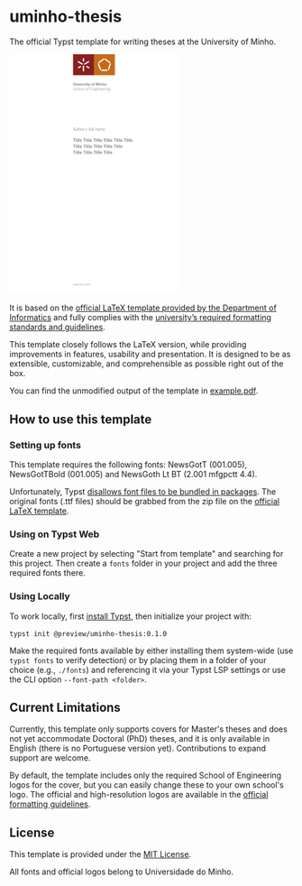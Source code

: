 # uminho-thesis

The official Typst template for writing theses at the University of Minho. 

<img src="thumbnail.png" alt="Template cover thumbnail" width="300"/>

It is based on the [official LaTeX template provided by the Department of Informatics](https://web.di.uminho.pt/sitedi/latex/) and fully complies with the [university’s required formatting standards and guidelines](https://alunos.uminho.pt/PT/estudantes/Paginas/InfoUteisFormatacao.aspx). 

This template closely follows the LaTeX version, while providing improvements in features, usability and presentation. It is designed to be as extensible, customizable, and comprehensible as possible right out of the box.

You can find the unmodified output of the template in [example.pdf](./example.pdf).

## How to use this template

### Setting up fonts

This template requires the following fonts: NewsGotT (001.005), NewsGotTBold (001.005) and NewsGoth Lt BT (2.001 mfgpctt 4.4).

Unfortunately, Typst [disallows font files to be bundled in packages](https://github.com/typst/packages/blob/main/docs/resources.md#fonts-are-not-supported-in-packages). The original fonts (.ttf files) should be grabbed from the zip file on the [official LaTeX template](https://web.di.uminho.pt/sitedi/latex/).

### Using on Typst Web

Create a new project by selecting "Start from template" and searching for this project. Then create a `fonts` folder in your project and add the three required fonts there.
 
### Using Locally

To work locally, first [install Typst](https://typst.app/open-source/), then initialize your project with:
```
typst init @preview/uminho-thesis:0.1.0
```

Make the required fonts available by either installing them system-wide (use `typst fonts` to verify detection) or by placing them in a folder of your choice (e.g., `./fonts`) and referencing it via your Typst LSP settings or use the CLI option `--font-path <folder>`.

## Current Limitations

Currently, this template only supports covers for Master's theses and does not yet accommodate Doctoral (PhD) theses, and it is only available in English (there is no Portuguese version yet). Contributions to expand support are welcome.

By default, the template includes only the required School of Engineering logos for the cover, but you can easily change these to your own school's logo. The official and high-resolution logos are available in the [official formatting guidelines](https://alunos.uminho.pt/PT/estudantes/Paginas/InfoUteisFormatacao.aspx).

## License

This template is provided under the [MIT License](./LICENSE).

All fonts and official logos belong to Universidade do Minho.